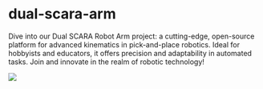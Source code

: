 # dual-scara-arm
Dive into our Dual SCARA Robot Arm project: a cutting-edge, open-source platform for advanced kinematics in pick-and-place robotics. Ideal for hobbyists and educators, it offers precision and adaptability in automated tasks. Join and innovate in the realm of robotic technology!

![](https://github.com/dbellenberg/dual-scara-arm/animations/thrustbearing_animation.gif)
